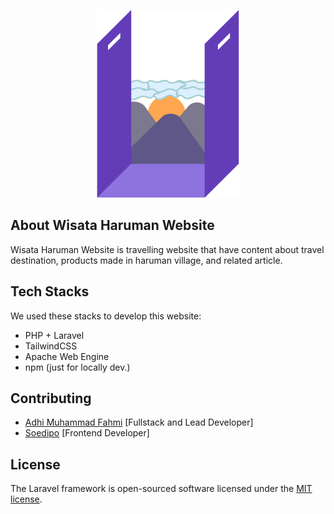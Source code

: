 <p align="center"><a href="https://wisataharuman.com/" target="_blank"><img src="public/assets/wisataharuman-logo.png" height="300"></a></p>

## About Wisata Haruman Website

Wisata Haruman Website is travelling website that have content about travel destination, products made in haruman village, and related article.
## Tech Stacks

We used these stacks to develop this website:
- PHP + Laravel
- TailwindCSS
- Apache Web Engine
- npm (just for locally dev.)

## Contributing
- [Adhi Muhammad Fahmi](https://github.com/adhiiimf) [Fullstack and Lead Developer]
- [Soedipo](https://github.com/Soedipo) [Frontend Developer]

## License

The Laravel framework is open-sourced software licensed under the [MIT license](https://opensource.org/licenses/MIT).

